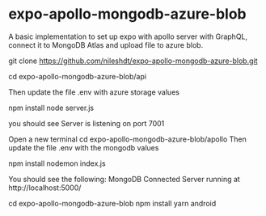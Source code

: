 ﻿# expo-apollo-mongodb-azure-blob
A basic implementation to set up expo with apollo server with GraphQL, connect it to MongoDB Atlas and upload file to azure blob.



git clone https://github.com/nileshdt/expo-apollo-mongodb-azure-blob.git

cd expo-apollo-mongodb-azure-blob/api

Then update the file .env with azure storage values

npm install 
node server.js

you should see Server is listening on port 7001

Open a new terminal 
cd expo-apollo-mongodb-azure-blob/apollo
Then update the file .env with the mongodb values

npm install
nodemon index.js

You should see the following:
MongoDB Connected
Server running at http://localhost:5000/


cd expo-apollo-mongodb-azure-blob
npm install
yarn android


